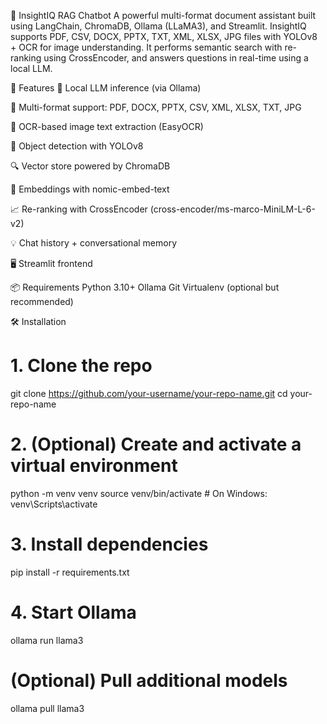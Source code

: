 💬 InsightIQ RAG Chatbot
A powerful multi-format document assistant built using LangChain, ChromaDB, Ollama (LLaMA3), and Streamlit.
InsightIQ supports PDF, CSV, DOCX, PPTX, TXT, XML, XLSX, JPG files with YOLOv8 + OCR for image understanding.
It performs semantic search with re-ranking using CrossEncoder, and answers questions in real-time using a local LLM.

🚀 Features
🧠 Local LLM inference (via Ollama)

📄 Multi-format support: PDF, DOCX, PPTX, CSV, XML, XLSX, TXT, JPG

🧾 OCR-based image text extraction (EasyOCR)

🦾 Object detection with YOLOv8

🔍 Vector store powered by ChromaDB

🧩 Embeddings with nomic-embed-text

📈 Re-ranking with CrossEncoder (cross-encoder/ms-marco-MiniLM-L-6-v2)

💡 Chat history + conversational memory

🖥️ Streamlit frontend

📦 Requirements
Python 3.10+
Ollama
Git
Virtualenv (optional but recommended)

🛠️ Installation

# 1. Clone the repo
git clone https://github.com/your-username/your-repo-name.git
cd your-repo-name

# 2. (Optional) Create and activate a virtual environment
python -m venv venv
source venv/bin/activate      # On Windows: venv\Scripts\activate

# 3. Install dependencies
pip install -r requirements.txt

# 4. Start Ollama
ollama run llama3

# (Optional) Pull additional models
ollama pull llama3
